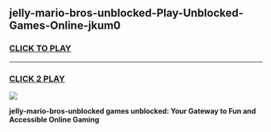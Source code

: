 
## jelly-mario-bros-unblocked-Play-Unblocked-Games-Online-jkum0
<h3>
<a href="https://premium76.site?title=jelly-mario-bros-unblocked&ref=25A">CLICK TO PLAY</a></h3>
<hr>

<h3>
<a href="https://premium76.site?title=jelly-mario-bros-unblocked&ref=25A">CLICK 2 PLAY</a>
  
</h3>

<a href="https://premium76.site?title=jelly-mario-bros-unblocked&ref=25A"><img src="https://clearcache.store/games.png"></a>


**jelly-mario-bros-unblocked games unblocked: Your Gateway to Fun and Accessible Online Gaming**
